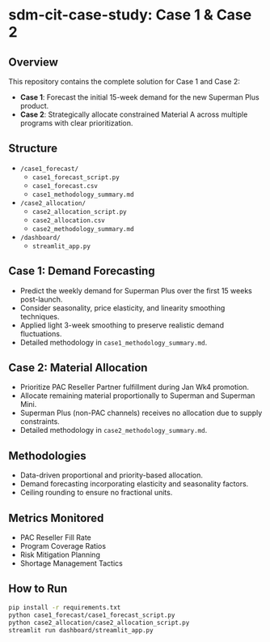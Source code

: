 # sdm-cit-case-study: Case 1 & Case 2

## Overview
This repository contains the complete solution for Case 1 and Case 2:
- **Case 1**: Forecast the initial 15-week demand for the new Superman Plus product.
- **Case 2**: Strategically allocate constrained Material A across multiple programs with clear prioritization.

## Structure
- `/case1_forecast/`
  - `case1_forecast_script.py`
  - `case1_forecast.csv`
  - `case1_methodology_summary.md`
- `/case2_allocation/`
  - `case2_allocation_script.py`
  - `case2_allocation.csv`
  - `case2_methodology_summary.md`
- `/dashboard/`
  - `streamlit_app.py`

## Case 1: Demand Forecasting
- Predict the weekly demand for Superman Plus over the first 15 weeks post-launch.
- Consider seasonality, price elasticity, and linearity smoothing techniques.
- Applied light 3-week smoothing to preserve realistic demand fluctuations.
- Detailed methodology in `case1_methodology_summary.md`.

## Case 2: Material Allocation
- Prioritize PAC Reseller Partner fulfillment during Jan Wk4 promotion.
- Allocate remaining material proportionally to Superman and Superman Mini.
- Superman Plus (non-PAC channels) receives no allocation due to supply constraints.
- Detailed methodology in `case2_methodology_summary.md`.

## Methodologies
- Data-driven proportional and priority-based allocation.
- Demand forecasting incorporating elasticity and seasonality factors.
- Ceiling rounding to ensure no fractional units.

## Metrics Monitored
- PAC Reseller Fill Rate
- Program Coverage Ratios
- Risk Mitigation Planning
- Shortage Management Tactics

## How to Run
```bash
pip install -r requirements.txt
python case1_forecast/case1_forecast_script.py
python case2_allocation/case2_allocation_script.py
streamlit run dashboard/streamlit_app.py
